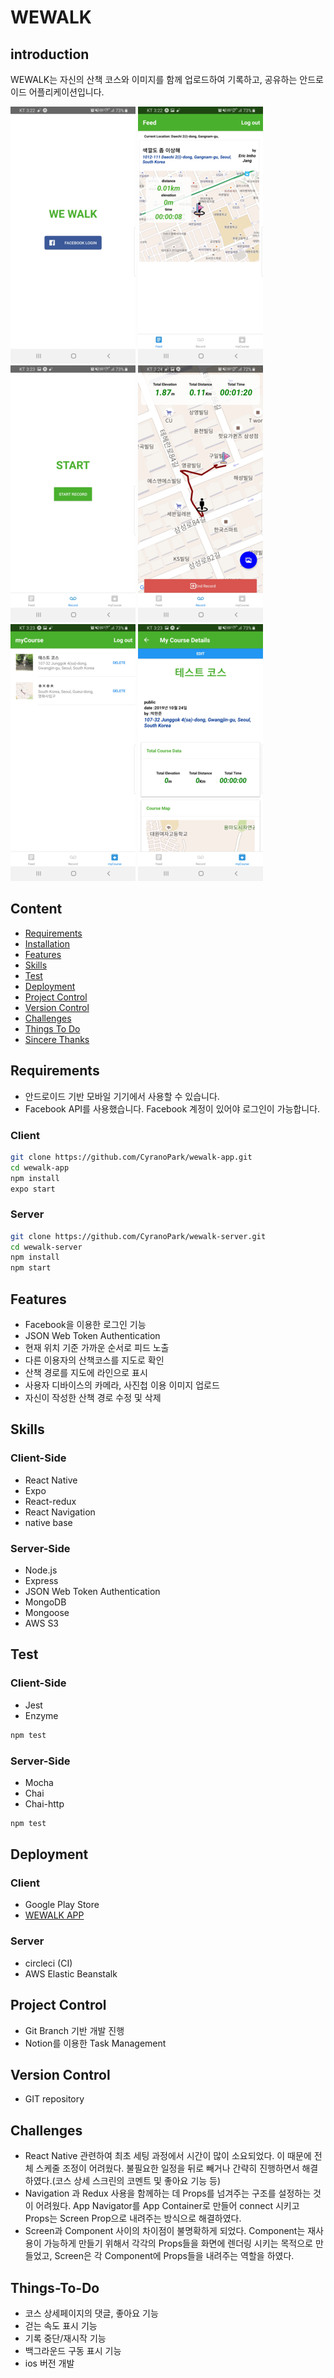 # WEWALK
## introduction
WEWALK는 자신의 산책 코스와 이미지를 함께 업로드하여 기록하고, 공유하는 안드로이드 어플리케이션입니다.

![ScreenShot](./snapshot/login.png)
![ScreenShot](./snapshot/feed.png)
![ScreenShot](./snapshot/record_start.png)
![ScreenShot](./snapshot/record_course.png)
![ScreenShot](./snapshot/mycourse.png)
![ScreenShot](./snapshot/mycourse_detail.png)


## Content
- [Requirements](#Requirements)
- [Installation](#Installation)
- [Features](#Features)
- [Skills](#Skills)
- [Test](#Test)
- [Deployment](#Deployment)
- [Project Control](#Project-Control)
- [Version Control](#Version-Control)
- [Challenges](#Challenges)
- [Things To Do](#Things-To-Do)
- [Sincere Thanks](#Sincere-Thanks)

## Requirements
- 안드로이드 기반 모바일 기기에서 사용할 수 있습니다.
- Facebook API를 사용했습니다. Facebook 계정이 있어야 로그인이 가능합니다.

### Client

```sh
git clone https://github.com/CyranoPark/wewalk-app.git
cd wewalk-app
npm install
expo start
```

### Server

```sh
git clone https://github.com/CyranoPark/wewalk-server.git
cd wewalk-server
npm install
npm start
```

## Features

- Facebook을 이용한 로그인 기능
- JSON Web Token Authentication
- 현재 위치 기준 가까운 순서로 피드 노출
- 다른 이용자의 산책코스를 지도로 확인
- 산책 경로를 지도에 라인으로 표시
- 사용자 디바이스의 카메라, 사진첩 이용 이미지 업로드
- 자신이 작성한 산책 경로 수정 및 삭제

## Skills
### Client-Side

- React Native
- Expo
- React-redux
- React Navigation
- native base

### Server-Side

- Node.js
- Express
- JSON Web Token Authentication
- MongoDB
- Mongoose
- AWS S3

## Test
### Client-Side
- Jest
- Enzyme

```sh
npm test
```

### Server-Side
- Mocha
- Chai
- Chai-http

```sh
npm test
```

## Deployment

### Client
- Google Play Store
- [WEWALK APP](https://play.google.com/store/apps/details?id=com.vaco.wewalk)

### Server
- circleci (CI)
- AWS Elastic Beanstalk

## Project Control
- Git Branch 기반 개발 진행
- Notion를 이용한 Task Management

## Version Control
- GIT repository

## Challenges
- React Native 관련하여 최초 세팅 과정에서 시간이 많이 소요되었다. 이 때문에 전체 스케줄 조정이 어려웠다. 불필요한 일정을 뒤로 빼거나 간략히 진행하면서 해결하였다.(코스 상세 스크린의 코멘트 및 좋아요 기능 등)
- Navigation 과 Redux 사용을 함께하는 데 Props를 넘겨주는 구조를 설정하는 것이 어려웠다. App Navigator를 App Container로 만들어 connect 시키고 Props는 Screen Prop으로 내려주는 방식으로 해결하였다.
- Screen과 Component 사이의 차이점이 불명확하게 되었다. Component는 재사용이 가능하게 만들기 위해서 각각의 Props들을 화면에 렌더링 시키는 목적으로 만들었고, Screen은 각 Component에 Props들을 내려주는 역할을 하였다.

## Things-To-Do
- 코스 상세페이지의 댓글, 좋아요 기능
- 걷는 속도 표시 기능
- 기록 중단/재시작 기능
- 백그라운드 구동 표시 기능
- ios 버전 개발
